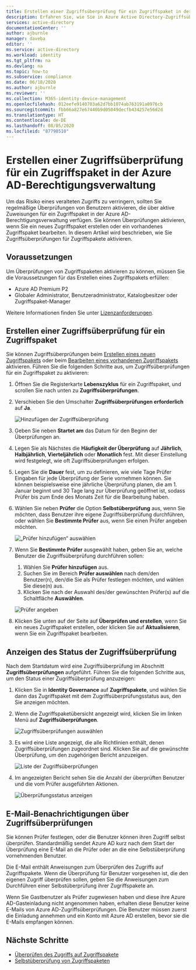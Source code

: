 ```yaml
---
title: Erstellen einer Zugriffsüberprüfung für ein Zugriffspaket in der Azure AD-Berechtigungsverwaltung
description: Erfahren Sie, wie Sie in Azure Active Directory-Zugriffsüberprüfungen (Vorschauversion) eine Zugriffsüberprüfungsrichtlinie für Zugriffspakete in der Berechtigungsverwaltung erstellen.
services: active-directory
documentationCenter: ''
author: ajburnle
manager: daveba
editor: ''
ms.service: active-directory
ms.workload: identity
ms.tgt_pltfrm: na
ms.devlang: na
ms.topic: how-to
ms.subservice: compliance
ms.date: 06/18/2020
ms.author: ajburnle
ms.reviewer: ''
ms.collection: M365-identity-device-management
ms.openlocfilehash: 012eefe9140703a62d7bb1074ab763191a0976cb
ms.sourcegitcommit: fbb66a827e67440b9d05049decfb434257e56d2d
ms.translationtype: HT
ms.contentlocale: de-DE
ms.lasthandoff: 08/05/2020
ms.locfileid: "87798510"
---
```

# <a name="create-an-access-review-of-an-access-package-in-azure-ad-entitlement-management"></a>Erstellen einer Zugriffsüberprüfung für ein Zugriffspaket in der Azure AD-Berechtigungsverwaltung

Um das Risiko eines veralteten Zugriffs zu verringern, sollten Sie regelmäßige Überprüfungen von Benutzern aktivieren, die über aktive Zuweisungen für ein Zugriffspaket in der Azure AD-Berechtigungsverwaltung verfügen. Sie können Überprüfungen aktivieren, wenn Sie ein neues Zugriffspaket erstellen oder ein vorhandenes Zugriffspaket bearbeiten. In diesem Artikel wird beschrieben, wie Sie Zugriffsüberprüfungen für Zugriffspakete aktivieren.

## <a name="prerequisites"></a>Voraussetzungen

Um Überprüfungen von Zugriffspaketen aktivieren zu können, müssen Sie die Voraussetzungen für das Erstellen eines Zugriffspakets erfüllen:
- Azure AD Premium P2
- Globaler Administrator, Benutzeradministrator, Katalogbesitzer oder Zugriffspaket-Manager

Weitere Informationen finden Sie unter [Lizenzanforderungen](entitlement-management-overview.md#license-requirements).


## <a name="create-an-access-review-of-an-access-package"></a>Erstellen einer Zugriffsüberprüfung für ein Zugriffspaket

Sie können Zugriffsüberprüfungen beim [Erstellen eines neuen Zugriffspakets](entitlement-management-access-package-create.md) oder beim [Bearbeiten eines vorhandenen Zugriffspakets](entitlement-management-access-package-lifecycle-policy.md) aktivieren. Führen Sie die folgenden Schritte aus, um Zugriffsüberprüfungen für ein Zugriffspaket zu aktivieren:

1. Öffnen Sie die Registerkarte **Lebenszyklus** für ein Zugriffspaket, und scrollen Sie nach unten zu **Zugriffsüberprüfungen**.

1. Verschieben Sie den Umschalter **Zugriffsüberprüfungen erforderlich** auf **Ja**.

    ![Hinzufügen der Zugriffsüberprüfung](./media/entitlement-management-access-reviews/access-reviews-pane.png)

1. Geben Sie neben **Startet am** das Datum für den Beginn der Überprüfungen an.

1. Legen Sie als Nächstes die **Häufigkeit der Überprüfung** auf **Jährlich**, **Halbjährlich**, **Vierteljährlich** oder **Monatlich** fest.
Mit dieser Einstellung wird festgelegt, wie oft Zugriffsüberprüfungen erfolgen.

1. Legen Sie die **Dauer** fest, um zu definieren, wie viele Tage Prüfer Eingaben für jede Überprüfung der Serie vornehmen können. Sie können beispielsweise eine jährliche Überprüfung planen, die am 1. Januar beginnt und 30 Tage lang zur Überprüfung geöffnet ist, sodass Prüfer bis zum Ende des Monats Zeit für die Bearbeitung haben.

1. Wählen Sie neben **Prüfer** die Option **Selbstüberprüfung** aus, wenn Sie möchten, dass Benutzer ihre eigene Zugriffsüberprüfung durchführen, oder wählen Sie **Bestimmte Prüfer** aus, wenn Sie einen Prüfer angeben möchten.

    ![„Prüfer hinzufügen“ auswählen](./media/entitlement-management-access-reviews/access-reviews-add-reviewer.png)

1. Wenn Sie **Bestimmte Prüfer** ausgewählt haben, geben Sie an, welche Benutzer die Zugriffsüberprüfung durchführen sollen:
    1. Wählen Sie **Prüfer hinzufügen** aus.
    1. Suchen Sie im Bereich **Prüfer auswählen** nach dem/den Benutzer(n), den/die Sie als Prüfer festlegen möchten, und wählen Sie diese(n) aus.
    1. Klicken Sie nach der Auswahl des/der gewünschten Prüfer(s) auf die Schaltfläche **Auswählen**.

    ![Prüfer angeben](./media/entitlement-management-access-reviews/access-reviews-select-reviewer.png)

1. Klicken Sie unten auf der Seite auf **Überprüfen und erstellen**, wenn Sie ein neues Zugriffspaket erstellen, oder klicken Sie auf **Aktualisieren**, wenn Sie ein Zugriffspaket bearbeiten.

## <a name="view-the-status-of-the-access-review"></a>Anzeigen des Status der Zugriffsüberprüfung

Nach dem Startdatum wird eine Zugriffsüberprüfung im Abschnitt **Zugriffsüberprüfungen** aufgeführt. Führen Sie die folgenden Schritte aus, um den Status einer Zugriffsüberprüfung anzuzeigen:

1. Klicken Sie in **Identity Governance** auf **Zugriffspakete**, und wählen Sie dann das Zugriffspaket mit dem Zugriffsüberprüfungsstatus aus, den Sie anzeigen möchten.   

1. Wenn die Zugriffspaketübersicht angezeigt wird, klicken Sie im linken Menü auf **Zugriffsüberprüfungen**.
    
    ![Zugriffsüberprüfungen auswählen](./media/entitlement-management-access-reviews/access-review-status-access-package-overview.png)

1. Es wird eine Liste angezeigt, die alle Richtlinien enthält, denen Zugriffsüberprüfungen zugeordnet sind. Klicken Sie auf die gewünschte Überprüfung, um den zugehörigen Bericht anzuzeigen.

    ![Liste der Zugriffsüberprüfungen](./media/entitlement-management-access-reviews/access-review-status-select-access-reviews.png)
   
1. Im angezeigten Bericht sehen Sie die Anzahl der überprüften Benutzer und die vom Prüfer ausgeführten Aktionen.

    ![Überprüfungsstatus anzeigen](./media/entitlement-management-access-reviews/access-review-status.png)
 

## <a name="access-reviews-email-notifications"></a>E-Mail-Benachrichtigungen über Zugriffsüberprüfungen
Sie können Prüfer festlegen, oder die Benutzer können ihren Zugriff selbst überprüfen. Standardmäßig sendet Azure AD kurz nach dem Start der Überprüfung eine E-Mail an die Prüfer oder an die eine Selbstüberprüfung vornehmenden Benutzer.

Die E-Mail enthält Anweisungen zum Überprüfen des Zugriffs auf Zugriffspakete. Wenn die Überprüfung für Benutzer vorgesehen ist, die den eigenen Zugriff überprüfen sollen, geben Sie die Anweisungen zum Durchführen einer Selbstüberprüfung ihrer Zugriffspakete an.
  
Wenn Sie Gastbenutzer als Prüfer zugewiesen haben und diese ihre Azure AD-Gasteinladung nicht angenommen haben, erhalten diese Benutzer keine E-Mails von Azure AD-Zugriffsüberprüfungen. Die Benutzer müssen zuerst die Einladung annehmen und ein Konto mit Azure AD erstellen, bevor sie die E-Mails empfangen können. 

## <a name="next-steps"></a>Nächste Schritte

- [Überprüfen des Zugriffs auf Zugriffspakete](entitlement-management-access-reviews-review-access.md)
- [Selbstüberprüfung von Zugriffspaketen](entitlement-management-access-reviews-self-review.md)
